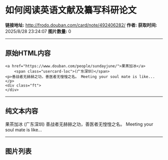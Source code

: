 # 如何阅读英语文献及纂写科研论文

**链接地址:** http://frodo.douban.com/card/note/492406282/
**作者:** 
**获取时间:** 2025/8/28 23:24:07
**图片数量:** 0

---

## 原始HTML内容


    <a href="https://www.douban.com/people/sundayjune/">果茶加冰</a>
        <span class="usercard-loc">(广东深圳)</span>
    <p>善战者无赫赫之功，善医者无惶惶之名。 Meeting your soul mate is like...</p>
    <div class="ft">
    </div>
  

---

## 纯文本内容

果茶加冰
        (广东深圳)
    善战者无赫赫之功，善医者无惶惶之名。 Meeting your soul mate is like...

---

## 图片列表


